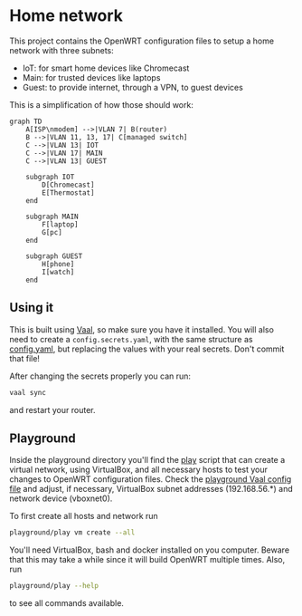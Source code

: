 Home network
===
This project contains the OpenWRT configuration files to setup a home network
with three subnets:

 - IoT: for smart home devices like Chromecast
 - Main: for trusted devices like laptops
 - Guest: to provide internet, through a VPN, to guest devices

This is a simplification of how those should work:
```mermaid
graph TD
    A[ISP\nmodem] -->|VLAN 7| B(router)
    B -->|VLAN 11, 13, 17| C[managed switch]
    C -->|VLAN 13| IOT
    C -->|VLAN 17| MAIN
    C -->|VLAN 13| GUEST

    subgraph IOT
        D[Chromecast]
        E[Thermostat]
    end

    subgraph MAIN
        F[laptop]
        G[pc]
    end

    subgraph GUEST
        H[phone]
        I[watch]
    end
```

## Using it

This is built using [Vaal][vaal], so make sure you have it installed. You will
also need to create a `config.secrets.yaml`, with the same structure as
[config.yaml](./config.yaml), but replacing the values with your real secrets.
Don't commit that file!

After changing the secrets properly you can run:
```bash
vaal sync
```
and restart your router.

## Playground

Inside the playground directory you'll find the [play](./playground/play) script
that can create a virtual network, using VirtualBox, and all necessary hosts to
test your changes to OpenWRT configuration files.
Check the [playground Vaal config file](./playground/config.yaml) and adjust, if
necessary, VirtualBox subnet addresses (192.168.56.*) and network device
(vboxnet0).

To first create all hosts and network run
```bash
playground/play vm create --all
```

You'll need VirtualBox, bash and docker installed on you computer. Beware that
this may take a while since it will build OpenWRT multiple times.
Also, run
```bash
playground/play --help
```
to see all commands available.

[vaal]: https://github.com/m00qek/vaal
